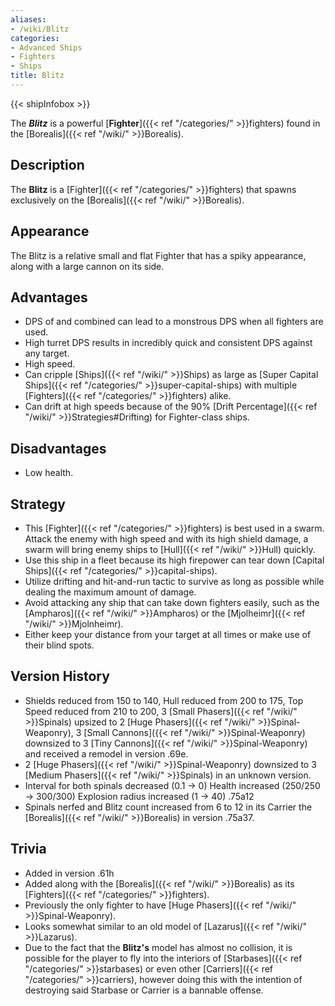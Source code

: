 ```yaml
---
aliases:
- /wiki/Blitz
categories:
- Advanced Ships
- Fighters
- Ships
title: Blitz
---  
```


{{< shipInfobox >}} 

The **_Blitz_** is a powerful [**Fighter**]({{< ref "/categories/" >}}fighters) found in the [Borealis]({{< ref "/wiki/" >}}Borealis).

## Description

The **Blitz** is a [Fighter]({{< ref "/categories/" >}}fighters) that spawns exclusively on the [Borealis]({{< ref "/wiki/" >}}Borealis).

## Appearance

The Blitz is a relative small and flat Fighter that has a spiky appearance, along with a large cannon on its side.

## Advantages

- DPS of  and  combined can lead to a monstrous DPS when all fighters are used.
- High turret DPS results in incredibly quick and consistent DPS against any target.
- High speed.
- Can cripple [Ships]({{< ref "/wiki/" >}}Ships) as large as [Super Capital Ships]({{< ref "/categories/" >}}super-capital-ships) with multiple [Fighters]({{< ref "/categories/" >}}fighters) alike.
- Can drift at high speeds because of the 90% [Drift Percentage]({{< ref "/wiki/" >}}Strategies#Drifting) for Fighter-class ships.

## Disadvantages

- Low health.

## Strategy

- This [Fighter]({{< ref "/categories/" >}}fighters) is best used in a swarm. Attack the enemy with high speed and with its high shield damage, a swarm will bring enemy ships to [Hull]({{< ref "/wiki/" >}}Hull) quickly.
- Use this ship in a fleet because its high firepower can tear down [Capital Ships]({{< ref "/categories/" >}}capital-ships).
- Utilize drifting and hit-and-run tactic to survive as long as possible while dealing the maximum amount of damage.
- Avoid attacking any ship that can take down fighters easily, such as the [Ampharos]({{< ref "/wiki/" >}}Ampharos) or the [Mjolheimr]({{< ref "/wiki/" >}}Mjolnheimr).
- Either keep your distance from your target at all times or make use of their blind spots.

## Version History 

- Shields reduced from 150 to 140, Hull reduced from 200 to 175, Top Speed reduced from 210 to 200, 3 [Small Phasers]({{< ref "/wiki/" >}}Spinals) upsized to 2 [Huge Phasers]({{< ref "/wiki/" >}}Spinal-Weaponry), 3 [Small Cannons]({{< ref "/wiki/" >}}Spinal-Weaponry) downsized to 3 [Tiny Cannons]({{< ref "/wiki/" >}}Spinal-Weaponry) and received a remodel in version .69e.
- 2 [Huge Phasers]({{< ref "/wiki/" >}}Spinal-Weaponry) downsized to 3 [Medium Phasers]({{< ref "/wiki/" >}}Spinals) in an unknown version.
- Interval for both spinals decreased (0.1 -> 0) Health increased (250/250 -> 300/300) Explosion radius increased (1 -> 40) .75a12
- Spinals nerfed and Blitz count increased from 6 to 12 in its Carrier the [Borealis]({{< ref "/wiki/" >}}Borealis) in version .75a37.

## Trivia

- Added in version .61h
- Added along with the [Borealis]({{< ref "/wiki/" >}}Borealis) as its [Fighters]({{< ref "/categories/" >}}fighters).
- Previously the only fighter to have [Huge Phasers]({{< ref "/wiki/" >}}Spinal-Weaponry).
- Looks somewhat similar to an old model of [Lazarus]({{< ref "/wiki/" >}}Lazarus).
- Due to the fact that the **Blitz's** model has almost no collision, it is possible for the player to fly into the interiors of [Starbases]({{< ref "/categories/" >}}starbases) or even other [Carriers]({{< ref "/categories/" >}}carriers), however doing this with the intention of destroying said Starbase or Carrier is a bannable offense.